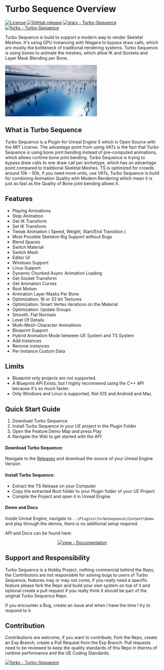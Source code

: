 # Turbo Sequence Overview

[![License](https://img.shields.io/badge/License-MIT-blue)](#license)
[![GitHub release](https://img.shields.io/github/release/LukasFratzl/Turbo-Sequence?include_prereleases=&sort=semver&color=blue)](https://github.com/LukasFratzl/Turbo-Sequence/releases/)
[![stars - Turbo-Sequence](https://img.shields.io/github/stars/LukasFratzl/Turbo-Sequence?style=social)](https://github.com/LukasFratzl/Turbo-Sequence)
[![forks - Turbo-Sequence](https://img.shields.io/github/forks/LukasFratzl/Turbo-Sequence?style=social)](https://github.com/LukasFratzl/Turbo-Sequence)

Turbo Sequence is build to support a modern way to render Skeletal Meshes.
It's using GPU Instancing with Niagara to bypass draw calls, which are mostly the bottleneck of traditional rendering systems.
Turbo Sequence is using bones to animate the meshes, which allow IK and Sockets and Layer Mask Blending per Bone.

![A Crowd](Docs/TurbosequenceOverview.gif)

## What is Turbo Sequence

Turbo Sequence is a Plugin for Unreal Engine 5 which is Open Source with the MIT License.
The advantage point from using VATs is the fact that Turbo Sequence is using bone joint bending instead of pre-computed animations, which allows runtime bone joint bending.
Turbo Sequence is trying to bypass draw calls to one draw call per archetype, which has an advantage point compared to traditional Skeletal Meshes.
TS is optimized for crowds around 10k - 50k, if you need more units, use VATs, Turbo Sequence is build for combining Animation Quality with Modern Rendering which mean it is just as fast as the Quality of Bone joint bending allows it.

## Features

* Playing Animations
* Stop Animation
* Get IK Transform
* Set IK Transform
* Tweak Animation ( Speed, Weight, Start/End Transition )
* Most Possible Skeleton Rig Support without Bugs
* Blend Spaces
* Switch Material
* Switch Mesh
* Editor UI
* Windows Support
* Linux Support
* Dynamic Chunked Async Animation Loading
* Get Socket Transform
* Get Animation Curves
* Root Motion
* Animation Layer Masks Per Bone
* Optimization: 16 or 32 bit Textures
* Optimization: Smart Vertex iterations on the Material
* Optimization: Update Groups
* Smooth, Flat Normals
* Level Of Details
* Multi-Mesh-Character Animations
* Blueprint Support
* Hybrid Animation Mode between UE System and TS System
* Add Instances
* Remove instances
* Per Instance Custom Data

## Limits
 * Blueprint only projects are not supported.
 * A Blueprint API Exists, but I highly recommend using the C++ API because it's so much faster.
 * Only Windows and Linux is supported, Not IOS and Android and Mac.

## Quick Start Guide

1. Download Turbo Sequence
2. Install Turbo Sequence in your UE project in the Plugin Folder
3. Open the Feature Demo Map and press Play
4. Navigate the Wiki to get started with the API

#### Download Turbo Sequence:

Navigate to the [Releases](https://github.com/LukasFratzl/Turbo-Sequence/releases) and download the source of your Unreal Engine Version

#### Install Turbo Sequence:

- Extract the TS Release on your Computer
- Copy the extracted Root folder to your Plugin folder of your UE Project
- Compile the Project and open it in Unreal Engine

#### Demo and Docs

Inside Unreal Engine, navigate to `..\Plugins\TurboSequence\Content\Demo` and play through the demos, there is no additional setup required.

API and Docs can be found here:
<div align="center">

[![view - Documentation](https://img.shields.io/badge/view-Documentation-blue?style=for-the-badge)](https://github.com/LukasFratzl/Turbo-Sequence/wiki)

</div>

## Support and Responsibility

Turbo Sequence is a Hobby Project, nothing commercial behind the Repo, the Contributors are not responsible for solving bugs to users of Turbo Sequence, features may or may not come, if you really need a specific feature please fork the Repo and build your own system on top of it and optional create a pull request if you really think it should be part of the original Turbo Sequence Repo.

If you encounter a Bug, create an issue and when I have the time I try to respond to it.

## Contribution

Contributions are welcome, if you want to contribute; Fork the Repo, create an Exp Branch, create a Pull Request from the Exp Branch.
Pull requests need to be reviewed to keep the quality standards of this Repo in therms of runtime performance and the UE Coding Standards.

[![forks - Turbo-Sequence](https://img.shields.io/github/forks/LukasFratzl/Turbo-Sequence?style=social)](https://github.com/LukasFratzl/Turbo-Sequence)
